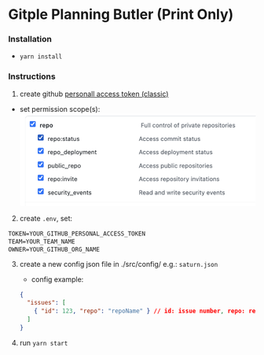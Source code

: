 # Gitple Planning Butler (Print Only)

### Installation

- `yarn install`

### Instructions

1. create github [personall access token (classic)](https://docs.github.com/en/authentication/keeping-your-account-and-data-secure/creating-a-personal-access-token)

- set permission scope(s):
  ![permissions](./src/img/access-token-permissions.png)

2. create `.env`, set:

```
TOKEN=YOUR_GITHUB_PERSONAL_ACCESS_TOKEN
TEAM=YOUR_TEAM_NAME
OWNER=YOUR_GITHUB_ORG_NAME
```

3. create a new config json file in ./src/config/ e.g.: `saturn.json`

   - config example:

   ```json
   {
     "issues": [
       { "id": 123, "repo": "repoName" } // id: issue number, repo: repo name
     ]
   }
   ```

4. run `yarn start`

